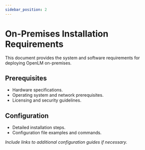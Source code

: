 ```yaml
---
sidebar_position: 2
---
```


# On-Premises Installation Requirements

This document provides the system and software requirements for deploying OpenLM on-premises.

## Prerequisites

- Hardware specifications.
- Operating system and network prerequisites.
- Licensing and security guidelines.

## Configuration

- Detailed installation steps.
- Configuration file examples and commands.

_Include links to additional configuration guides if necessary._